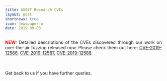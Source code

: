 ```yaml
---
title: ASSET Research CVEs
layout: post
shortnews: true
icon: newspaper-o
date: 2019-09-03
---
```

<p style="text-align:justify">
<font color="red"><b>NEW:</b></font>
Detailed descriptions of the CVEs discovered through our work on over-the-air fuzzing released now. Please 
check them out here: 
<a href="https://matheus-garbelini.github.io/home/post/esp32-esp8266-eap-crash/">CVE-2019-12586</a>,  
<a href="https://matheus-garbelini.github.io/home/post/esp8266-beacon-frame-crash/">CVE-2019-12587</a>,  
<a href="https://matheus-garbelini.github.io/home/post/zero-pmk-installation/">CVE-2019-12588</a>.  
</p>

<br>
<br>
Get back to us if you have further queries. 

